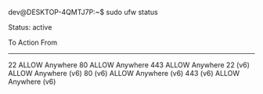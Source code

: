 dev@DESKTOP-4QMTJ7P:~$ sudo ufw status

Status: active

To                         Action      From
--                         ------      ----
22                         ALLOW       Anywhere
80                         ALLOW       Anywhere
443                        ALLOW       Anywhere
22 (v6)                    ALLOW       Anywhere (v6)
80 (v6)                    ALLOW       Anywhere (v6)
443 (v6)                   ALLOW       Anywhere (v6)

